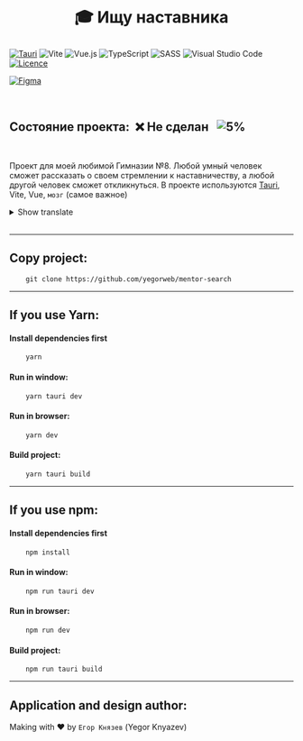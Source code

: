 # <p align="center">:mortar_board: **Ищу наставника**</p>
[![Tauri](https://img.shields.io/badge/tauri-%2324C8DB.svg?style=for-the-badge&logo=tauri&logoColor=%23FFFFFF)](https://tauri.app)
![Vite](https://img.shields.io/badge/vite-%23646CFF.svg?style=for-the-badge&logo=vite&logoColor=white)
![Vue.js](https://img.shields.io/badge/vuejs-%2335495e.svg?style=for-the-badge&logo=vuedotjs&logoColor=%234FC08D)
![TypeScript](https://img.shields.io/badge/typescript-%23007ACC.svg?style=for-the-badge&logo=typescript&logoColor=white)
![SASS](https://img.shields.io/badge/SASS-hotpink.svg?style=for-the-badge&logo=SASS&logoColor=white)
![Visual Studio Code](https://img.shields.io/badge/Visual%20Studio%20Code-0078d7.svg?style=for-the-badge&logo=visual-studio-code&logoColor=white)
[![Licence](https://img.shields.io/github/license/Ileriayo/markdown-badges?style=for-the-badge)](./LICENSE)
&nbsp;

[![Figma](https://img.shields.io/badge/figma-%23F24E1E.svg?style=for-the-badge&logo=figma&logoColor=white)](https://www.figma.com/file/cWibFB7i4LWVg2Vt3JZOCl/%D0%98%D1%89%D1%83-%D0%BD%D0%B0%D1%81%D1%82%D0%B0%D0%B2%D0%BD%D0%B8%D0%BA%D0%B0?node-id=0%3A1&t=DFQHuJG1MJ159Spn-1)
<!--[![Go to site](https://img.shields.io/badge/go%20to%20site-Click%20me-yellow?style=for-the-badge&logo=appveyor)](https://yegorweb.github.io/lyrics-creator/)-->
&nbsp;

## **Состояние проекта**:&nbsp; :x: Не сделан &nbsp;&nbsp;![5%](https://progress-bar.dev/5)
&nbsp;

Проект для моей любимой Гимназии №8. Любой умный человек сможет рассказать о своем стремлении к наставничеству, а любой другой человек сможет откликнуться. В проекте используются [Tauri](https://tauri.app), Vite, Vue, `мозг` (самое важное)

<details>
<summary>Show translate</summary>
Project for my beloved Gymnasium No. 8. Any intelligent person will be able to talk about their desire for mentoring, and any other person will be able to respond. The project uses Tauri, Vite, Vue, brain (most important)
</details>
&nbsp;

----------
## Copy project:
```
    git clone https://github.com/yegorweb/mentor-search
```
----------
## If you use Yarn:
#### Install dependencies first
```
    yarn
```
#### Run in window:
```
    yarn tauri dev
```
#### Run in browser:
```
    yarn dev
```
#### Build project:
```
    yarn tauri build
```

----------

## If you use npm:
#### Install dependencies first
```
    npm install
```
#### Run in window:
```
    npm run tauri dev
```
#### Run in browser:
```
    npm run dev
```
#### Build project:
```
    npm run tauri build
```

----------

## Application and design author:
Making with :heart: by `Егор Князев` (Yegor Knyazev)